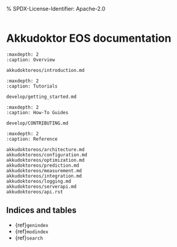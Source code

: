 % SPDX-License-Identifier: Apache-2.0

```{image} _static/logo.png

```

# Akkudoktor EOS documentation

```{toctree}
:maxdepth: 2
:caption: Overview

akkudoktoreos/introduction.md

```

```{toctree}
:maxdepth: 2
:caption: Tutorials

develop/getting_started.md

```

```{toctree}
:maxdepth: 2
:caption: How-To Guides

develop/CONTRIBUTING.md

```

```{toctree}
:maxdepth: 2
:caption: Reference

akkudoktoreos/architecture.md
akkudoktoreos/configuration.md
akkudoktoreos/optimization.md
akkudoktoreos/prediction.md
akkudoktoreos/measurement.md
akkudoktoreos/integration.md
akkudoktoreos/logging.md
akkudoktoreos/serverapi.md
akkudoktoreos/api.rst

```

## Indices and tables

- {ref}`genindex`
- {ref}`modindex`
- {ref}`search`
